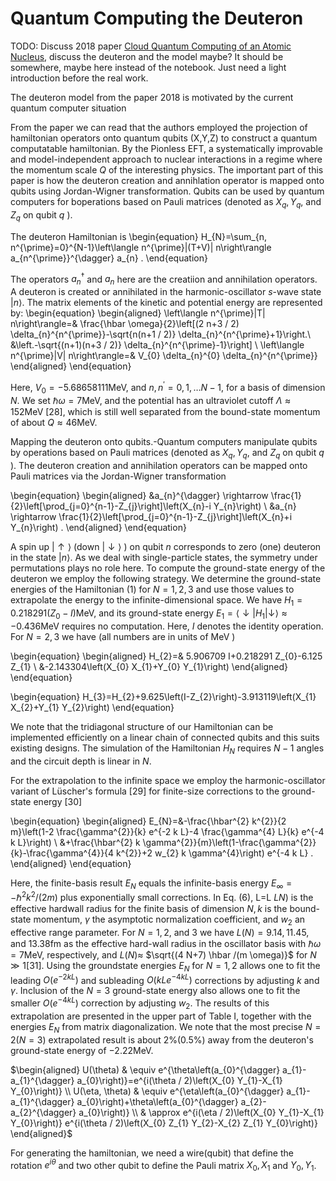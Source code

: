 # Quantum Computing the Deuteron

TODO: Discuss 2018 paper [Cloud Quantum Computing of an Atomic Nucleus](https://journals.aps.org/prl/abstract/10.1103/PhysRevLett.120.210501), discuss the deuteron and the model maybe? It should be somewhere, maybe here instead of the notebook. Just need a light introduction before the real work.

The deuteron model from the paper 2018 is motivated by the current quantum computer situation

From the paper we can read that the authors employed the projection of hamiltonian operators onto quantum qubits (X,Y,Z) to construct a quantum computatable hamiltonian.
By the Pionless EFT, a systematically improvable and model-independent approach to nuclear interactions in a regime where the momentum scale $Q$ of the interesting physics. The important part of this paper is how the deuteron creation and annihlation operator is mapped onto qubits using Jordan-Wigner transformation. Qubits can be used by quantum computers for boperations based on Pauli matrices (denoted as $X_{q}, Y_{q}$, and $Z_{q}$ on qubit $q$ ).

The deuteron Hamiltonian is 
\begin{equation}
H_{N}=\sum_{n, n^{\prime}=0}^{N-1}\left\langle n^{\prime}|(T+V)| n\right\rangle a_{n^{\prime}}^{\dagger} a_{n} .
\end{equation}

The operators $a_{n}^{\dagger}$ and $a_{n}$ here are the creatiion and annihilation operators. A deuteron is created or annihilated in the harmonic-oscillator $s$-wave state $|n\rangle$. The matrix elements of the kinetic and potential energy are represented by:
\begin{equation}
\begin{aligned}
\left\langle n^{\prime}|T| n\right\rangle=& \frac{\hbar \omega}{2}\left[(2 n+3 / 2) \delta_{n}^{n^{\prime}}-\sqrt{n(n+1 / 2)} \delta_{n}^{n^{\prime}+1}\right.\\
&\left.-\sqrt{(n+1)(n+3 / 2)} \delta_{n}^{n^{\prime}-1}\right] \\
\left\langle n^{\prime}|V| n\right\rangle=& V_{0} \delta_{n}^{0} \delta_{n}^{n^{\prime}}
\end{aligned}
\end{equation}

Here, $V_{0}=-5.68658111 \mathrm{MeV}$, and $n, n^{\prime}=0,1, \ldots N-1$, for a basis of dimension $N$. We set $\hbar \omega=7 \mathrm{MeV}$, and the potential has an ultraviolet cutoff $\Lambda \approx 152 \mathrm{MeV}$ [28], which is still well separated from the bound-state momentum of about $Q \approx 46 \mathrm{MeV}$.

Mapping the deuteron onto qubits.-Quantum computers manipulate qubits by operations based on Pauli matrices (denoted as $X_{q}, Y_{q}$, and $Z_{q}$ on qubit $q$ ). The deuteron creation and annihilation operators can be mapped onto Pauli matrices via the Jordan-Wigner transformation

\begin{equation}
\begin{aligned}
&a_{n}^{\dagger} \rightarrow \frac{1}{2}\left[\prod_{j=0}^{n-1}-Z_{j}\right]\left(X_{n}-i Y_{n}\right) \\
&a_{n} \rightarrow \frac{1}{2}\left[\prod_{j=0}^{n-1}-Z_{j}\right]\left(X_{n}+i Y_{n}\right) .
\end{aligned}
\end{equation}

A spin up $|\uparrow\rangle$ (down $|\downarrow\rangle$ ) on qubit $n$ corresponds to zero (one) deuteron in the state $|n\rangle$. As we deal with single-particle states, the symmetry under permutations plays no role here. To compute the ground-state energy of the deuteron we employ the following strategy. We determine the ground-state energies of the Hamiltonian (1) for $N=1,2,3$ and use those values to extrapolate the energy to the infinite-dimensional space. We have $H_{1}=0.218291\left(Z_{0}-I\right) \mathrm{MeV}$, and its ground-state energy $E_{1}=\left\langle\downarrow\left|H_{1}\right| \downarrow\right\rangle \approx-0.436 \mathrm{MeV}$ requires no computation. Here, $I$ denotes the identity operation. For $N=2,3$ we have (all numbers are in units of $\mathrm{MeV}$ )

\begin{equation}
\begin{aligned}
H_{2}=& 5.906709 I+0.218291 Z_{0}-6.125 Z_{1} \\
&-2.143304\left(X_{0} X_{1}+Y_{0} Y_{1}\right)
\end{aligned}
\end{equation}


\begin{equation}
H_{3}=H_{2}+9.625\left(I-Z_{2}\right)-3.913119\left(X_{1} X_{2}+Y_{1} Y_{2}\right)
\end{equation}

We note that the tridiagonal structure of our Hamiltonian can be implemented efficiently on a linear chain of connected qubits and this suits existing designs. The simulation of the Hamiltonian $H_{N}$ requires $N-1$ angles and the circuit depth is linear in $N$.

For the extrapolation to the infinite space we employ the harmonic-oscillator variant of Lüscher's formula [29] for finite-size corrections to the ground-state energy [30]

\begin{equation}
\begin{aligned}
E_{N}=&-\frac{\hbar^{2} k^{2}}{2 m}\left(1-2 \frac{\gamma^{2}}{k} e^{-2 k L}-4 \frac{\gamma^{4} L}{k} e^{-4 k L}\right) \\
&+\frac{\hbar^{2} k \gamma^{2}}{m}\left(1-\frac{\gamma^{2}}{k}-\frac{\gamma^{4}}{4 k^{2}}+2 w_{2} k \gamma^{4}\right) e^{-4 k L} .
\end{aligned}
\end{equation}

Here, the finite-basis result $E_{N}$ equals the infinite-basis energy $E_{\infty}=-\hbar^{2} k^{2} /(2 m)$ plus exponentially small corrections. In Eq. (6), L=L $L N)$ is the effective hardwall radius for the finite basis of dimension $N, k$ is the bound-state momentum, $\gamma$ the asymptotic normalization coefficient, and $w_{2}$ an effective range parameter. For $N=1,2$, and 3 we have $L(N)=9.14,11.45$, and $13.38 \mathrm{fm}$ as the effective hard-wall radius in the oscillator basis with $\hbar \omega=7 \mathrm{MeV}$, respectively, and $L(N) \approx$ $\sqrt{(4 N+7) \hbar /(m \omega)}$ for $N \gg 1[31]$. Using the groundstate energies $E_{N}$ for $N=1,2$ allows one to fit the leading $O\left(e^{-2 k L}\right)$ and subleading $O\left(k L e^{-4 k L}\right)$ corrections by adjusting $k$ and $\gamma$. Inclusion of the $N=3$ ground-state energy also allows one to fit the smaller $O\left(e^{-4 k L}\right)$ correction by adjusting $w_{2}$. The results of this extrapolation are presented in the upper part of Table I, together with the energies $E_{N}$ from matrix diagonalization. We note that the most precise $N=2(N=3)$ extrapolated result is about $2 \%(0.5 \%)$ away from the deuteron's ground-state energy of $-2.22 \mathrm{MeV}$.


$\begin{aligned} U(\theta) & \equiv e^{\theta\left(a_{0}^{\dagger} a_{1}-a_{1}^{\dagger} a_{0}\right)}=e^{i(\theta / 2)\left(X_{0} Y_{1}-X_{1} Y_{0}\right)} \\ U(\eta, \theta) & \equiv e^{\eta\left(a_{0}^{\dagger} a_{1}-a_{1}^{\dagger} a_{0}\right)+\theta\left(a_{0}^{\dagger} a_{2}-a_{2}^{\dagger} a_{0}\right)} \\ & \approx e^{i(\eta / 2)\left(X_{0} Y_{1}-X_{1} Y_{0}\right)} e^{i(\theta / 2)\left(X_{0} Z_{1} Y_{2}-X_{2} Z_{1} Y_{0}\right)} \end{aligned}$

For generating the hamiltonian, we need a wire(qubit) that define the rotation $e^{i\theta}$ and two other qubit to define the Pauli matrix $X_{0},X_{1}$ and $Y_{0},Y_{1}$.
